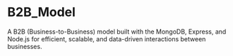 # B2B_Model

A B2B (Business-to-Business) model built with the MongoDB, Express, and Node.js for efficient, scalable, and data-driven interactions between businesses.

